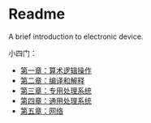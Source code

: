 # Readme
A brief introduction to electronic device.

小四门：
- [第一章：算术逻辑操作](./第一章：算术逻辑操作.md)
- [第二章：编译和解释](./第二章：编译和解释.md)
- [第三章：专用处理系统](./第三章：专用处理系统.md)
- [第四章：通用处理系统](./第四章：通用处理系统.md)
- [第五章：网络](./第五章：网络.md)
